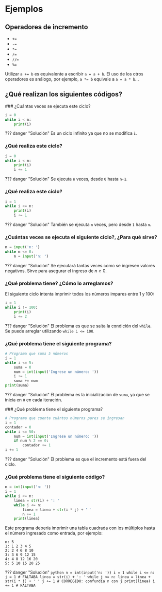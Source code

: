 # Ejemplos

## Operadores de incremento

* `+=`
* `-=`
* `*=`
* `/=`
* `//=`
* `%=`

Utilizar `a += b` es equivalente a escribir `a = a + b`. El uso de los otros operadores es análogo, por ejemplo, `a *= b`       equivale a `a = a * b`... 

## ¿Qué realizan los siguientes códigos?

### ¿Cuántas veces se ejecuta este ciclo?

```python
i = 0
while i < n:
    print(i)
```

??? danger "Solución"
    Es un ciclo infinito ya que no se modifica `i`.

### ¿Qué realiza este ciclo?

```python
i = 0
while i < n:
    print(i)
    i += 1
```

??? danger "Solución"
    Se ejecuta `n` veces, desde `0` hasta `n-1`.

### ¿Qué realiza este ciclo?

```python
i = 1
while i <= n:
    print(i)
    i += 1
```

??? danger "Solución"
    También se ejecuta `n` veces, pero desde `1` hasta `n`.

### ¿Cuántas veces se ejecuta el siguiente ciclo?, ¿Para qué sirve?

```python
n = input('n: ')
while n <= 0:
    n = input('n: ')
```

??? danger "Solución"
    Se ejecutará tantas veces como se ingresen valores negativos. Sirve para asegurar el ingreso de $n \geq 0$. 

### ¿Qué problema tiene? ¿Cómo lo arreglamos?
El siguiente ciclo intenta imprimir todos los números impares entre $1$ y $100$:

```python
i = 1
while i != 100:
    print(i)
    i += 2
```

??? danger "Solución"
    El problema es que se salta la condición del `while`. Se puede arreglar utilizando `while i <= 100`.

### ¿Qué problema tiene el siguiente programa?

```python
# Programa que suma 5 números
i = 1
while i <= 5:
    suma = 0
    num = int(input('Ingrese un número: '))
    i += 1
    suma += num
print(suma)
```
??? danger "Solución"
    El problema es la inicialización de `suma`, ya que se inicia en `0` en cada iteración.

### ¿Qué problema tiene el siguiente programa?

```python
# Programa que cuenta cuántos números pares se ingresan
i = 1
contador = 0
while i <= 50:
    num = int(input('Ingrese un número: '))
    if num % 2 == 0:
        contador += 1
i += 1
```

??? danger "Solución"
    El problema es que el incremento está fuera del ciclo.

### ¿Qué problema tiene el siguiente código?

```python
n = int(input('n: '))
i = 1
while i <= n:
    linea = str(i) + ': '
    while j <= n:
        linea = linea + str(i * j) + ' '
        n += 1
    print(linea)
```

Este programa debería imprimir una tabla cuadrada con los múltiplos hasta el
número ingresado como entrada, por ejemplo:

```
n: 5
1: 1 2 3 4 5
2: 2 4 6 8 10
3: 3 6 9 12 15
4: 4 8 12 16 20
5: 5 10 15 20 25
```

??? danger "Solución"
    ```python
    n = int(input('n: '))
    i = 1
    while i <= n:
        j = 1 # FALTABA
        linea = str(i) + ': '
        while j <= n:
            linea = linea + str(i * j) + ' '
            j += 1 # CORREGIDO: confundía n con j
        print(linea)
        i += 1 # FALTABA
    ```
